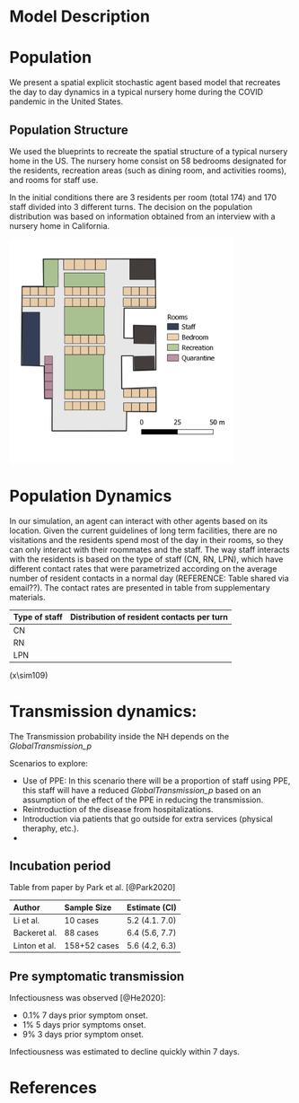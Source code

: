 Model Description
================

# Population

We present a spatial explicit stochastic agent based model that
recreates the day to day dynamics in a typical nursery home during the
COVID pandemic in the United States.

## Population Structure

We used the blueprints to recreate the spatial structure of a typical
nursery home in the US. The nursery home consist on 58 bedrooms
designated for the residents, recreation areas (such as dining room, and
activities rooms), and rooms for staff use.

In the initial conditions there are 3 residents per room (total 174) and
170 staff divided into 3 different turns. The decision on the population
distribution was based on information obtained from an interview with a
nursery home in California.

<img src="Figures/NH_B.png" width="400"/>

# Population Dynamics

In our simulation, an agent can interact with other agents based on its
location. Given the current guidelines of long term facilities, there
are no visitations and the residents spend most of the day in their
rooms, so they can only interact with their roommates and the staff. The
way staff interacts with the residents is based on the type of staff
(CN, RN, LPN), which have different contact rates that were parametrized
according on the average number of resident contacts in a normal day
(REFERENCE: Table shared via email??). The contact rates are presented
in table from supplementary materials.

| Type of staff | Distribution of resident contacts per turn |
| ------------- | ------------------------------------------ |
| CN            |                                            |
| RN            |                                            |
| LPN           |                                            |

\(x\sim109\)

# Transmission dynamics:

The Transmission probability inside the NH depends on the
*GlobalTransmission\_p*

Scenarios to explore:

  - Use of PPE: In this scenario there will be a proportion of staff
    using PPE, this staff will have a reduced *GlobalTransmission\_p*
    based on an assumption of the effect of the PPE in reducing the
    transmission.  
  - Reintroduction of the disease from hospitalizations.  
  - Introduction via patients that go outside for extra services
    (physical theraphy, etc.).  
  - 
## Incubation period

Table from paper by Park et al. \[@Park2020\]

| Author        | Sample Size  | Estimate (CI)  |
| :------------ | :----------- | :------------- |
| Li et al.     | 10 cases     | 5.2 (4.1. 7.0) |
| Backeret al.  | 88 cases     | 6.4 (5.6, 7.7) |
| Linton et al. | 158+52 cases | 5.6 (4.2, 6.3) |

## Pre symptomatic transmission

Infectiousness was observed \[@He2020\]:

  - 0.1% 7 days prior symptom onset.  
  - 1% 5 days prior symptoms onset.  
  - 9% 3 days prior symptom onset.

Infectiousness was estimated to decline quickly within 7 days.

# References
